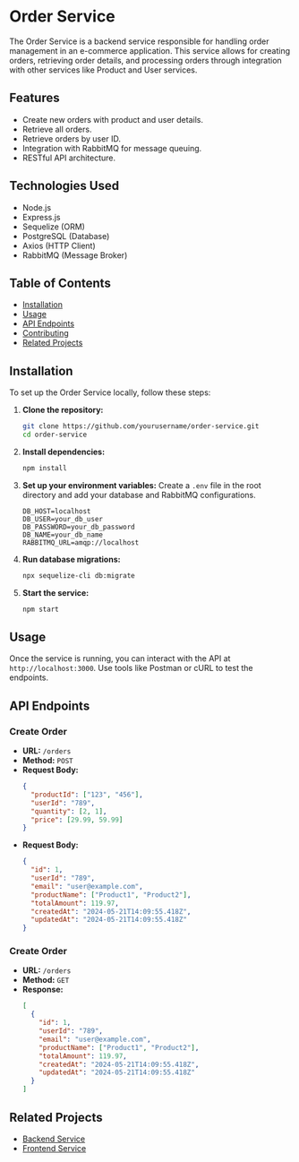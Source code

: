 # Order Service

The Order Service is a backend service responsible for handling order management in an e-commerce application. This service allows for creating orders, retrieving order details, and processing orders through integration with other services like Product and User services.

## Features

- Create new orders with product and user details.
- Retrieve all orders.
- Retrieve orders by user ID.
- Integration with RabbitMQ for message queuing.
- RESTful API architecture.

## Technologies Used

- Node.js
- Express.js
- Sequelize (ORM)
- PostgreSQL (Database)
- Axios (HTTP Client)
- RabbitMQ (Message Broker)

## Table of Contents

- [Installation](#installation)
- [Usage](#usage)
- [API Endpoints](#api-endpoints)
- [Contributing](#contributing)
- [Related Projects](#related-projects)

## Installation

To set up the Order Service locally, follow these steps:

1. **Clone the repository:**

   ```sh
   git clone https://github.com/yourusername/order-service.git
   cd order-service
   ```

2. **Install dependencies:**

   ```sh
   npm install
   ```

3. **Set up your environment variables:**
   Create a `.env` file in the root directory and add your database and RabbitMQ configurations.

   ```env
   DB_HOST=localhost
   DB_USER=your_db_user
   DB_PASSWORD=your_db_password
   DB_NAME=your_db_name
   RABBITMQ_URL=amqp://localhost
   ```

4. **Run database migrations:**

   ```sh
   npx sequelize-cli db:migrate
   ```

5. **Start the service:**
   ```sh
   npm start
   ```

## Usage

Once the service is running, you can interact with the API at `http://localhost:3000`. Use tools like Postman or cURL to test the endpoints.

## API Endpoints

### Create Order

- **URL:** `/orders`
- **Method:** `POST`
- **Request Body:**
  ```json
  {
    "productId": ["123", "456"],
    "userId": "789",
    "quantity": [2, 1],
    "price": [29.99, 59.99]
  }
  ```
- **Request Body:**
  ```json
  {
    "id": 1,
    "userId": "789",
    "email": "user@example.com",
    "productName": ["Product1", "Product2"],
    "totalAmount": 119.97,
    "createdAt": "2024-05-21T14:09:55.418Z",
    "updatedAt": "2024-05-21T14:09:55.418Z"
  }
  ```

### Create Order

- **URL:** `/orders`
- **Method:** `GET`
- **Response:**
  ```json
  [
    {
      "id": 1,
      "userId": "789",
      "email": "user@example.com",
      "productName": ["Product1", "Product2"],
      "totalAmount": 119.97,
      "createdAt": "2024-05-21T14:09:55.418Z",
      "updatedAt": "2024-05-21T14:09:55.418Z"
    }
  ]
  ```

## Related Projects

- [Backend Service](https://github.com/batuncer/Ecommercial-Backend)
- [Frontend Service](https://github.com/batuncer/Ecommercial-Frontend)
